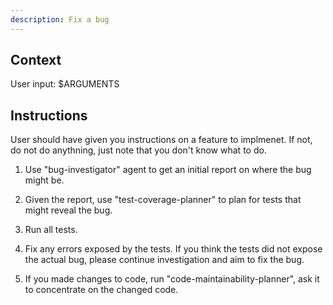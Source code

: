 ```yaml
---
description: Fix a bug
---
```


## Context

User input: $ARGUMENTS

## Instructions

User should have given you instructions on a feature to implmenet. If not, do not do anythning, just note that you don't know what to do.

1. Use "bug-investigator" agent to get an initial report on where the bug might be.

2. Given the report, use "test-coverage-planner" to plan for tests that might reveal the bug.

3. Run all tests.

4. Fix any errors exposed by the tests. If you think the tests did not expose the actual bug, please continue investigation and aim to fix the bug.

5. If you made changes to code, run "code-maintainability-planner", ask it to concentrate on the changed code.
